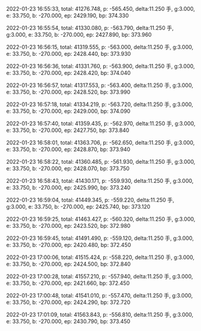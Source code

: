 2022-01-23 16:55:33, total: 41276.748, p: -565.450, delta:11.250 手, g:3.000, e: 33.750, b: -270.000, ep: 2429.190, bp: 374.330

2022-01-23 16:55:54, total: 41330.080, p: -563.790, delta:11.250 手, g:3.000, e: 33.750, b: -270.000, ep: 2427.890, bp: 373.960

2022-01-23 16:56:15, total: 41319.555, p: -563.000, delta:11.250 手, g:3.000, e: 33.750, b: -270.000, ep: 2428.440, bp: 373.930

2022-01-23 16:56:36, total: 41331.760, p: -563.900, delta:11.250 手, g:3.000, e: 33.750, b: -270.000, ep: 2428.420, bp: 374.040

2022-01-23 16:56:57, total: 41317.553, p: -563.400, delta:11.250 手, g:3.000, e: 33.750, b: -270.000, ep: 2428.520, bp: 373.990

2022-01-23 16:57:18, total: 41334.219, p: -563.720, delta:11.250 手, g:3.000, e: 33.750, b: -270.000, ep: 2429.000, bp: 374.090

2022-01-23 16:57:40, total: 41359.435, p: -562.970, delta:11.250 手, g:3.000, e: 33.750, b: -270.000, ep: 2427.750, bp: 373.840

2022-01-23 16:58:01, total: 41363.706, p: -562.650, delta:11.250 手, g:3.000, e: 33.750, b: -270.000, ep: 2428.870, bp: 373.940

2022-01-23 16:58:22, total: 41360.485, p: -561.930, delta:11.250 手, g:3.000, e: 33.750, b: -270.000, ep: 2428.070, bp: 373.750

2022-01-23 16:58:43, total: 41430.171, p: -559.930, delta:11.250 手, g:3.000, e: 33.750, b: -270.000, ep: 2425.990, bp: 373.240

2022-01-23 16:59:04, total: 41449.345, p: -559.220, delta:11.250 手, g:3.000, e: 33.750, b: -270.000, ep: 2425.740, bp: 373.120

2022-01-23 16:59:25, total: 41463.427, p: -560.320, delta:11.250 手, g:3.000, e: 33.750, b: -270.000, ep: 2423.520, bp: 372.980

2022-01-23 16:59:45, total: 41491.490, p: -559.120, delta:11.250 手, g:3.000, e: 33.750, b: -270.000, ep: 2420.480, bp: 372.450

2022-01-23 17:00:06, total: 41515.424, p: -558.220, delta:11.250 手, g:3.000, e: 33.750, b: -270.000, ep: 2424.500, bp: 372.840

2022-01-23 17:00:28, total: 41557.210, p: -557.940, delta:11.250 手, g:3.000, e: 33.750, b: -270.000, ep: 2421.660, bp: 372.450

2022-01-23 17:00:48, total: 41541.010, p: -557.470, delta:11.250 手, g:3.000, e: 33.750, b: -270.000, ep: 2424.290, bp: 372.720

2022-01-23 17:01:09, total: 41563.843, p: -556.810, delta:11.250 手, g:3.000, e: 33.750, b: -270.000, ep: 2430.790, bp: 373.450